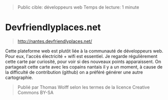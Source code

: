 > Public cible: développeurs web
> Temps de lecture: 1 minute

# Devfriendlyplaces.net

> http://nantes.devfriendlyplaces.net/

Cette plateforme web est plutôt liée à la communauté de développeurs web. 
Pour eux, l'accès électricité + wifi est essentiel. 
Je regarde régulièrement cette carte par curiosité, pour voir si des nouveaux points apparaissent. 
On partageait cette carte avec les copains nantais il y a un moment, à cause de la difficulté de contribution (github) on a préféré générer une autre cartographie. 

> Publié par Thomas Wolff selon les termes de la licence Creative Commons BY-SA
